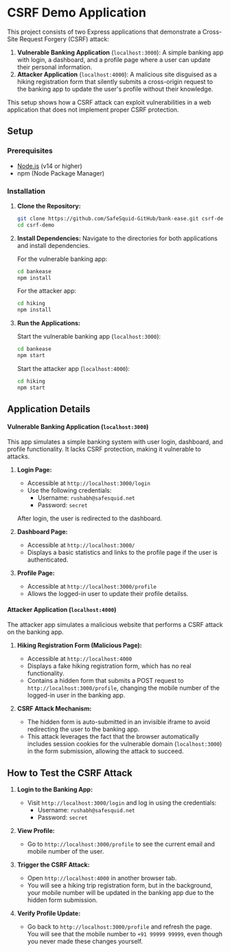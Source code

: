# CSRF Demo Application

This project consists of two Express applications that demonstrate a Cross-Site Request Forgery (CSRF) attack:

1. **Vulnerable Banking Application** (`localhost:3000`): A simple banking app with login, a dashboard, and a profile page where a user can update their personal information.
2. **Attacker Application** (`localhost:4000`): A malicious site disguised as a hiking registration form that silently submits a cross-origin request to the banking app to update the user's profile without their knowledge.

This setup shows how a CSRF attack can exploit vulnerabilities in a web application that does not implement proper CSRF protection.

## Setup

### Prerequisites

- [Node.js](https://nodejs.org/) (v14 or higher)
- npm (Node Package Manager)

### Installation

1. **Clone the Repository:**

   ```bash
   git clone https://github.com/SafeSquid-GitHub/bank-ease.git csrf-demo
   cd csrf-demo
   ```

2. **Install Dependencies:**
   Navigate to the directories for both applications and install dependencies.

   For the vulnerable banking app:

   ```bash
   cd bankease
   npm install
   ```

   For the attacker app:

   ```bash
   cd hiking
   npm install
   ```

3. **Run the Applications:**

   Start the vulnerable banking app (`localhost:3000`):

   ```bash
   cd bankease
   npm start
   ```

   Start the attacker app (`localhost:4000`):

   ```bash
   cd hiking
   npm start
   ```

## Application Details

#### Vulnerable Banking Application (`localhost:3000`)

This app simulates a simple banking system with user login, dashboard, and profile functionality. It lacks CSRF protection, making it vulnerable to attacks.

1. **Login Page:**

   - Accessible at `http://localhost:3000/login`
   - Use the following credentials:
     - Username: `rushabh@safesquid.net`
     - Password: `secret`

   After login, the user is redirected to the dashboard.

2. **Dashboard Page:**

   - Accessible at `http://localhost:3000/`
   - Displays a basic statistics and links to the profile page if the user is authenticated.

3. **Profile Page:**
   - Accessible at `http://localhost:3000/profile`
   - Allows the logged-in user to update their profile detailss.

#### Attacker Application (`localhost:4000`)

The attacker app simulates a malicious website that performs a CSRF attack on the banking app.

1. **Hiking Registration Form (Malicious Page):**

   - Accessible at `http://localhost:4000`
   - Displays a fake hiking registration form, which has no real functionality.
   - Contains a hidden form that submits a POST request to `http://localhost:3000/profile`, changing the mobile number of the logged-in user in the banking app.

2. **CSRF Attack Mechanism:**
   - The hidden form is auto-submitted in an invisible iframe to avoid redirecting the user to the banking app.
   - This attack leverages the fact that the browser automatically includes session cookies for the vulnerable domain (`localhost:3000`) in the form submission, allowing the attack to succeed.

## How to Test the CSRF Attack

1. **Login to the Banking App:**

   - Visit `http://localhost:3000/login` and log in using the credentials:
     - Username: `rushabh@safesquid.net`
     - Password: `secret`

2. **View Profile:**

   - Go to `http://localhost:3000/profile` to see the current email and mobile number of the user.

3. **Trigger the CSRF Attack:**
   - Open `http://localhost:4000` in another browser tab.
   - You will see a hiking trip registration form, but in the background, your mobile number will be updated in the banking app due to the hidden form submission.
4. **Verify Profile Update:**
   - Go back to `http://localhost:3000/profile` and refresh the page. You will see that the mobile number to `+91 99999 99999`, even though you never made these changes yourself.
